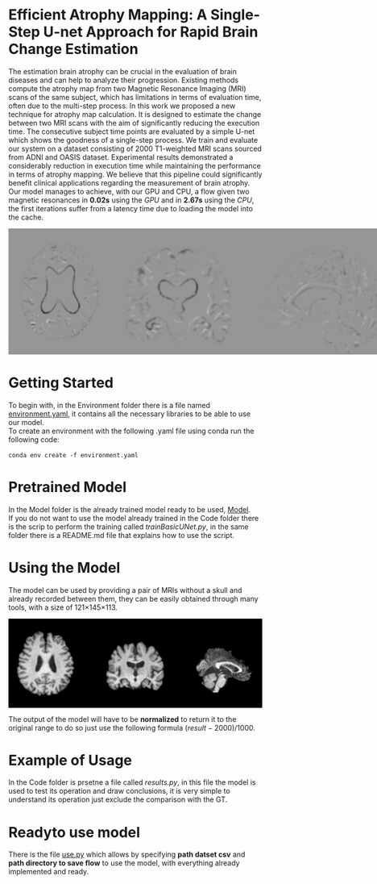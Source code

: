 # Efficient Atrophy Mapping: A Single-Step U-net Approach for Rapid Brain Change Estimation

The estimation brain atrophy can be crucial in the
evaluation of brain diseases and can help to analyze their progression. Existing methods compute the atrophy map from two
Magnetic Resonance Imaging (MRI) scans of the same subject,
which has limitations in terms of evaluation time, often due to
the multi-step process. In this work we proposed a new technique
for atrophy map calculation. It is designed to estimate the change
between two MRI scans with the aim of significantly reducing the
execution time. The consecutive subject time points are evaluated
by a simple U-net which shows the goodness of a single-step
process. We train and evaluate our system on a dataset consisting
of 2000 T1-weighted MRI scans sourced from ADNI and OASIS dataset.
Experimental results demonstrated a considerably reduction in
execution time while maintaining the performance in terms of
atrophy mapping. We believe that this pipeline could significantly
benefit clinical applications regarding the measurement of brain
atrophy. <br>
Our model manages to achieve, with our GPU and CPU, a flow given two magnetic resonances in **0.02s** using the *GPU* and in **2.67s** using the *CPU*, the first iterations suffer from a latency time due to loading the model into the cache.
<div style="display: flex; justify-content: space-between;">
    <img src="https://github.com/Raciti/A-faster-algorithm-for-brain-change-estimation/blob/main/img/tg_A.png" alt="example input" width="200" height="250" />
    <img src="https://github.com/Raciti/A-faster-algorithm-for-brain-change-estimation/blob/main/img/tg_c.png" alt="example input" height="250"/>
    <img src="https://github.com/Raciti/A-faster-algorithm-for-brain-change-estimation/blob/main/img/tg_s.png" alt="example input" height="250"/>
</div>

# Getting Started
To begin with, in the Environment folder there is a file named [environment.yaml](https://github.com/Raciti/A-faster-algorithm-for-brain-change-estimation/blob/main/Environment/environment.yml), it contains all the necessary libraries to be able to use our model. <br>
To create an environment with the following .yaml file using conda run the following code:

    conda env create -f environment.yaml

# Pretrained Model
In the Model folder is the already trained model ready to be used, [Model](https://github.com/Raciti/A-faster-algorithm-for-brain-change-estimation/blob/main/Model/Unet.pth). <br>
If you do not want to use the model already trained in the Code folder there is the scrip to perform the training called *trainBasicUNet.py*, in the same folder there is a README.md file that explains how to use the script.

# Using the Model
The model can be used by providing a pair of MRIs without a skull and already recorded between them, they can be easily obtained through many tools, with a size of 121×145×113. 
<div style="display: flex; justify-content: center;">
    <img src="https://github.com/Raciti/A-faster-algorithm-for-brain-change-estimation/blob/main/img/MRI_skullStripped.png" alt="example input" width="600"/>
</div>

The output of the model will have to be **normalized** to return it to the original range to do so just use the following formula $(result - 2000) / 1000$.

# Example of Usage
In the Code folder is prsetne a file called *results.py*, in this file the model is used to test its operation and draw conclusions, it is very simple to understand its operation just exclude the comparison with the GT.

# Readyto use model
There is the file [use.py](https://github.com/Raciti/A-faster-algorithm-for-brain-change-estimation/blob/main/Code/use.py) which allows by specifying **path datset csv** and **path directory to save flow** to use the model, with everything already implemented and ready.
